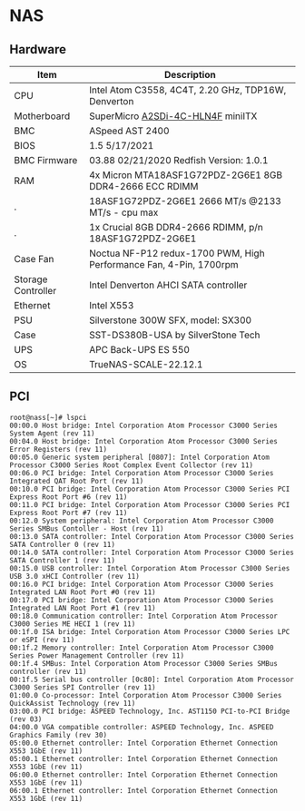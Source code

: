 # NAS

## Hardware

Item|Description
----|----------
CPU|Intel Atom C3558, 4C4T, 2.20 GHz, TDP16W, Denverton
Motherboard|SuperMicro [A2SDi-4C-HLN4F](https://www.supermicro.com/en/products/motherboard/a2sdi-4c-hln4f) miniITX
BMC|ASpeed AST 2400
BIOS|1.5 5/17/2021
BMC Firmware|03.88 02/21/2020 Redfish Version: 1.0.1
RAM|4x Micron MTA18ASF1G72PDZ-2G6E1 8GB DDR4-2666 ECC RDIMM
.|18ASF1G72PDZ-2G6E1  2666 MT/s @2133 MT/s - cpu max
.|1x Crucial 8GB DDR4-2666 RDIMM,  p/n 18ASF1G72PDZ-2G6E1
Case Fan|Noctua NF-P12 redux-1700 PWM, High Performance Fan, 4-Pin, 1700rpm
Storage Controller|Intel Denverton AHCI SATA controller
Ethernet|Intel X553
PSU|Silverstone 300W SFX, model: SX300
Case|SST-DS380B-USA by SilverStone Tech
UPS|APC Back-UPS ES 550
OS|TrueNAS-SCALE-22.12.1

## PCI

```
root@nass[~]# lspci
00:00.0 Host bridge: Intel Corporation Atom Processor C3000 Series System Agent (rev 11)
00:04.0 Host bridge: Intel Corporation Atom Processor C3000 Series Error Registers (rev 11)
00:05.0 Generic system peripheral [0807]: Intel Corporation Atom Processor C3000 Series Root Complex Event Collector (rev 11)
00:06.0 PCI bridge: Intel Corporation Atom Processor C3000 Series Integrated QAT Root Port (rev 11)
00:10.0 PCI bridge: Intel Corporation Atom Processor C3000 Series PCI Express Root Port #6 (rev 11)
00:11.0 PCI bridge: Intel Corporation Atom Processor C3000 Series PCI Express Root Port #7 (rev 11)
00:12.0 System peripheral: Intel Corporation Atom Processor C3000 Series SMBus Contoller - Host (rev 11)
00:13.0 SATA controller: Intel Corporation Atom Processor C3000 Series SATA Controller 0 (rev 11)
00:14.0 SATA controller: Intel Corporation Atom Processor C3000 Series SATA Controller 1 (rev 11)
00:15.0 USB controller: Intel Corporation Atom Processor C3000 Series USB 3.0 xHCI Controller (rev 11)
00:16.0 PCI bridge: Intel Corporation Atom Processor C3000 Series Integrated LAN Root Port #0 (rev 11)
00:17.0 PCI bridge: Intel Corporation Atom Processor C3000 Series Integrated LAN Root Port #1 (rev 11)
00:18.0 Communication controller: Intel Corporation Atom Processor C3000 Series ME HECI 1 (rev 11)
00:1f.0 ISA bridge: Intel Corporation Atom Processor C3000 Series LPC or eSPI (rev 11)
00:1f.2 Memory controller: Intel Corporation Atom Processor C3000 Series Power Management Controller (rev 11)
00:1f.4 SMBus: Intel Corporation Atom Processor C3000 Series SMBus controller (rev 11)
00:1f.5 Serial bus controller [0c80]: Intel Corporation Atom Processor C3000 Series SPI Controller (rev 11)
01:00.0 Co-processor: Intel Corporation Atom Processor C3000 Series QuickAssist Technology (rev 11)
03:00.0 PCI bridge: ASPEED Technology, Inc. AST1150 PCI-to-PCI Bridge (rev 03)
04:00.0 VGA compatible controller: ASPEED Technology, Inc. ASPEED Graphics Family (rev 30)
05:00.0 Ethernet controller: Intel Corporation Ethernet Connection X553 1GbE (rev 11)
05:00.1 Ethernet controller: Intel Corporation Ethernet Connection X553 1GbE (rev 11)
06:00.0 Ethernet controller: Intel Corporation Ethernet Connection X553 1GbE (rev 11)
06:00.1 Ethernet controller: Intel Corporation Ethernet Connection X553 1GbE (rev 11)
```
